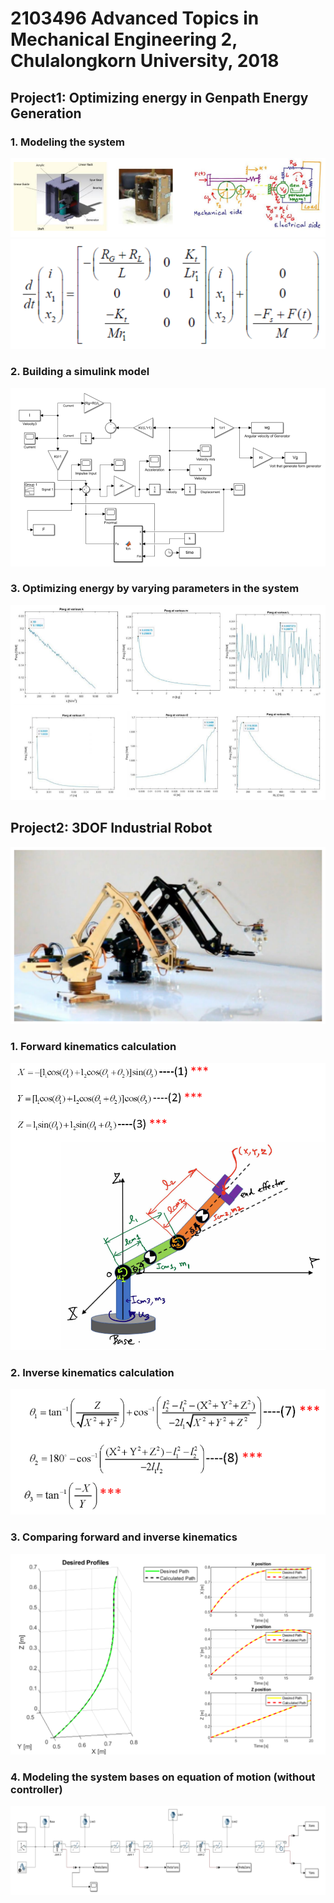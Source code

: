 # 2103496 Advanced Topics in Mechanical Engineering 2, Chulalongkorn University, 2018

## Project1: Optimizing energy in Genpath Energy Generation

### 1. Modeling the system

![](Images/GenpathModel1.png)
![](Images/GenpathModel2.png)

### 2. Building a simulink model

![](Images/GenpathSimulink.png)

### 3. Optimizing energy by varying parameters in the system

![](Images/GenpathGraph.png)

## Project2: 3DOF Industrial Robot

![](Images/3dofMain.png)

### 1. Forward kinematics calculation

![](Images/3dofForwardKinematics.png)

### 2. Inverse kinematics calculation

![](Images/3dofInverseKinematics.png)

### 3. Comparing forward and inverse kinematics

![](Images/3dofGraph.png)

### 4. Modeling the system bases on equation of motion (without controller)

![](Images/3dofWithoutControl.png)
